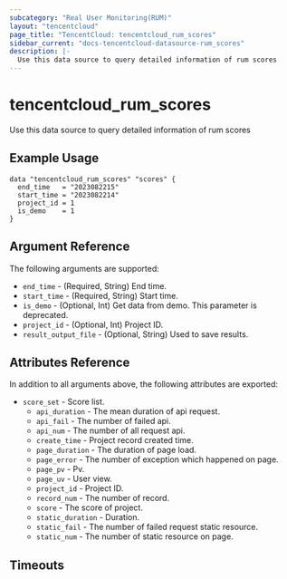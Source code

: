 ```yaml
---
subcategory: "Real User Monitoring(RUM)"
layout: "tencentcloud"
page_title: "TencentCloud: tencentcloud_rum_scores"
sidebar_current: "docs-tencentcloud-datasource-rum_scores"
description: |-
  Use this data source to query detailed information of rum scores
---
```


# tencentcloud_rum_scores

Use this data source to query detailed information of rum scores

## Example Usage

```hcl
data "tencentcloud_rum_scores" "scores" {
  end_time   = "2023082215"
  start_time = "2023082214"
  project_id = 1
  is_demo    = 1
}
```

## Argument Reference

The following arguments are supported:

* `end_time` - (Required, String) End time.
* `start_time` - (Required, String) Start time.
* `is_demo` - (Optional, Int) Get data from demo. This parameter is deprecated.
* `project_id` - (Optional, Int) Project ID.
* `result_output_file` - (Optional, String) Used to save results.

## Attributes Reference

In addition to all arguments above, the following attributes are exported:

* `score_set` - Score list.
  * `api_duration` - The mean duration of api request.
  * `api_fail` - The number of failed api.
  * `api_num` - The number of all request api.
  * `create_time` - Project record created time.
  * `page_duration` - The duration of page load.
  * `page_error` - The number of exception which happened on page.
  * `page_pv` - Pv.
  * `page_uv` - User view.
  * `project_id` - Project ID.
  * `record_num` - The number of record.
  * `score` - The score of project.
  * `static_duration` - Duration.
  * `static_fail` - The number of failed request static resource.
  * `static_num` - The number of static resource on page.


## Timeouts

<no value>


